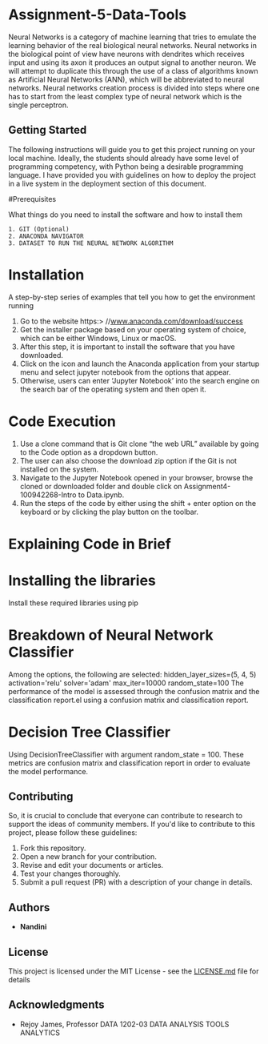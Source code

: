 # Assignment-5-Data-Tools

Neural Networks is a category of machine learning that tries to emulate the learning behavior of the real biological neural networks. Neural networks in the biological point of view have neurons with dendrites which receives input and using its axon it produces an output signal to another neuron. We will attempt to duplicate this through the use of a class of algorithms known as Artificial Neural Networks (ANN), which will be abbreviated to neural networks. Neural networks creation process is divided into steps where one has to start from the least complex type of neural network which is the single perceptron.

## Getting Started

The following instructions will guide you to get this project running on your local machine. Ideally, the students should already have some level of programming competency, with Python being a desirable programming language. I have provided you with guidelines on how to deploy the project in a live system in the deployment section of this document.

#Prerequisites

What things do you need to install the software and how to install them

```
1. GIT (Optional)
2. ANACONDA NAVIGATOR
3. DATASET TO RUN THE NEURAL NETWORK ALGORITHM
```

# Installation 

A step-by-step series of examples that tell you how to get the environment running

1. Go to the website https:> //www.anaconda.com/download/success
2. Get the installer package based on your operating system of choice, which can be either Windows, Linux or macOS.
3. After this step, it is important to install the software that you have downloaded.
4. Click on the icon and launch the Anaconda application from your startup menu and select jupyter notebook from the options that appear.
5. Otherwise, users can enter ‘Jupyter Notebook’ into the search engine on the search bar of the operating system and then open it.

# Code Execution

1. Use a clone command that is Git clone “the web URL” available by going to the Code option as a dropdown button.
2. The user can also choose the download zip option if the Git is not installed on the system.
3. Navigate to the Jupyter Notebook opened in your browser, browse the cloned or downloaded folder and double click on Assignment4-100942268-Intro to Data.ipynb.
4. Run the steps of the code by either using the shift + enter option on the keyboard or by clicking the play button on the toolbar.

# Explaining Code in Brief
# Installing the libraries
Install these required libraries using pip
# Breakdown of Neural Network Classifier 
Among the options, the following are selected: hidden_layer_sizes=(5, 4, 5) activation='relu' solver='adam' max_iter=10000 random_state=100 The performance of the model is assessed through the confusion matrix and the classification report.el using a confusion matrix and classification report.
# Decision Tree Classifier
Using DecisionTreeClassifier with argument random_state = 100. These metrics are confusion matrix and classification report in order to evaluate the model performance.

## Contributing

So, it is crucial to conclude that everyone can contribute to research to support the ideas of community members. If you'd like to contribute to this project, please follow these guidelines:

1. Fork this repository.
2. Open a new branch for your contribution.
3. Revise and edit your documents or articles.
4. Test your changes thoroughly.
5. Submit a pull request (PR) with a description of your change in details.


## Authors

* **Nandini**

## License

This project is licensed under the MIT License - see the [LICENSE.md](LICENSE.md) file for details

## Acknowledgments

* Rejoy James, Professor DATA 1202-03 DATA ANALYSIS TOOLS ANALYTICS
